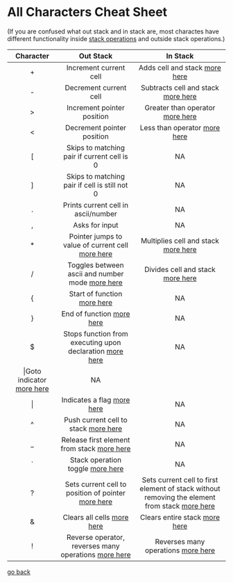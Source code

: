 # All Characters Cheat Sheet

(If you are confused what out stack and in stack are, most charactes have different functionality inside [stack operations](#Documentation/stack_operators.md) and outside stack operations.)

| Character | Out Stack | In Stack |
|:-:|:-:|:-:|
|+|Increment current cell|Adds cell and stack [more here](#Documentation/stack_operators.md)|
|-|Decrement current cell|Subtracts cell and stack [more here](#Documentation/stack_operators.md)|
|>|Increment pointer position|Greater than operator [more here](#Documentation/comparative_operators.md)|
|<|Decrement pointer position|Less than operator [more here](#Documentation/comparative_operators.md)|
|[|Skips to matching pair if current cell is 0|NA|
|]|Skips to matching pair if cell is still not 0|NA|
|.|Prints current cell in ascii/number|NA|
|,|Asks for input|NA|
|*|Pointer jumps to value of current cell [more here](#Documentation/pointer_manipulation.md)|Multiplies cell and stack [more here](#Documentation/stack_operators.md)|
|/|Toggles between ascii and number mode [more here](#Documentation/env.md)|Divides cell and stack [more here](#Documentation/stack_operators.md)|
|{|Start of function [more here](#Documentation/functions.md)|NA|
|}|End of function [more here](#Documentation/functions.md)|NA|
|$|Stops function from executing upon declaration [more here](#Documentation/functions.md)|NA|
|\\|Goto indicator [more here](#Documentation/flags.md)|NA|
|\||Indicates a flag [more here](#Documentation/flags.md)|NA|
|^|Push current cell to stack [more here](#Documentation/using_the_stack.md)|NA|
|_|Release first element from stack [more here](#Documentation/using_the_stack.md)|NA|
|\`|Stack operation toggle [more here](#Documentation/env.md)|NA|
|?|Sets current cell to position of pointer [more here](#Documentation/pointer_manipulation.md)|Sets current cell to first element of stack without removing the element from stack [more here](#Documentation/stack_operators.md)|
|&|Clears all cells [more here](#Documentation/clear_cells.md)|Clears entire stack [more here](#Documentation/stack_operators.md)|
|!|Reverse operator, reverses many operations [more here](#Documentation/reverse_operator.md)|Reverses many operations [more here](#Documentation/reverse_operator.md)|

[go back](#Documentation/_README.md)